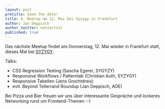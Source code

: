 ```yaml
---
layout: post
pretitle: Save the date!
title: 8. Meetup am 12. Mai bei Syzygy in Frankfurt
author: Jan Deppisch
author_twitter: netzartist
published: true
---
```


Das nächste Meetup findet am Donnerstag, 12. Mai wieder in Frankfurt statt, dieses Mal bei [SYZYGY](http://www.syzygy.de/innenleben/syzygy-frankfurt-neues-office).

Talks:
- CSS Regression Testing (Sascha Egerer, SYGYZY)
- Responsive Workflows / Patternlab (Christian Auth, SYZYGY)
- Responsive Tabellen (Jens Grochtdreis)
- evtl. Beyond Tellerrand Roundup (Jan Deppisch, AOE)

Bei Pizza und Bier freuen wir uns über interessante Gespräche und lockeres Networking rund um Frontend-Themen :-)
